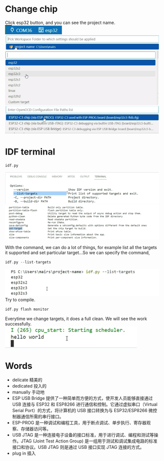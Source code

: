# Change chip
Click esp32 button, and you can see the project name.
![esp32-c3](https://github.com/afterCherry/Learn-ESP32/blob/main/Images/here%20should%20be%20esp32-c3.png)
![project name](https://github.com/afterCherry/Learn-ESP32/blob/main/Images/project%20name.png)
![wanted chip](https://github.com/afterCherry/Learn-ESP32/blob/main/Images/wanted%20chip.png)
![delicate choice](https://github.com/afterCherry/Learn-ESP32/blob/main/Images/dedicated%20choice.png)

# IDF terminal

```C++
idf.py
```
![list targets](https://github.com/afterCherry/Learn-ESP32/blob/main/Images/list%20the%20target.png)
![set target](https://github.com/afterCherry/Learn-ESP32/blob/main/Images/set%20target%20for%20paticular%20target.png)

With the command, we can do a lot of things, for example list all the targets it supported and set particular target...So we can specify the command,
```C++
idf.py --list-targets
```
![list all targets](https://github.com/afterCherry/Learn-ESP32/blob/main/Images/list%20all%20targets.png)
Try to compile.
```C++
idf.py flash monitor
```
Everytime we change targets, it does a full clean.
We will see the work successfully.
![work correctly](https://github.com/afterCherry/Learn-ESP32/blob/main/Images/work%20correctly.png)






# Words
- delicate 精美的
- dedicated 投入的
- manually 手动地
- ESP USB Bridge 提供了一种简单而方便的方式，使开发人员能够直接通过 USB 连接与 ESP32 和 ESP8266 进行通信和控制。它通过虚拟串口（Virtual Serial Port）的方式，将计算机的 USB 接口转换为与 ESP32/ESP8266 微控制器通信所需的串行接口。
- ESP-PROG 是一种调试和编程工具，用于断点调试、单步执行、寄存器观察、存储器访问等。
- USB JTAG 是一种连接电子设备的接口标准，用于进行调试、编程和测试等操作。JTAG (Joint Test Action Group) 是一组用于测试和调试集成电路的标准接口和协议。USB JTAG 则是通过 USB 接口实现 JTAG 连接的方式。
- plug in 插入
